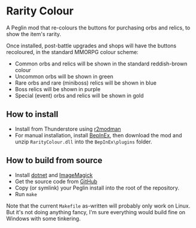 # Rarity Colour

A Peglin mod that re-colours the buttons for purchasing orbs and relics, to show the item's rarity.

Once installed, post-battle upgrades and shops will have the buttons recoloured, in the standard MMORPG colour scheme:

* Common orbs and relics will be shown in the standard reddish-brown colour
* Uncommon orbs will be shown in green
* Rare orbs and rare (miniboss) relics will be shown in blue
* Boss relics will be shown in purple
* Special (event) orbs and relics will be shown in gold

## How to install

* Install from Thunderstore using [r2modman](https://thunderstore.io/c/peglin/p/ebkr/r2modman/)
* For manual installation, install [BepInEx](https://thunderstore.io/c/peglin/p/BepInEx/BepInExPack_Peglin/), then download the mod and unzip `RarityColour.dll` into the `BepInEx\plugins` folder.

## How to build from source

* Install [dotnet](https://dotnet.microsoft.com/en-us/download) and [ImageMagick](https://imagemagick.org/)
* Get the source code from [GitHub](https://github.com/mrphlip/pluglin)
* Copy (or symlink) your Peglin install into the root of the repository.
* Run `make`

Note that the current `Makefile` as-written will probably only work on Linux. But it's not doing anything fancy, I'm sure everything would build fine on Windows with some tinkering.
